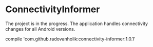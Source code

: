 # ConnectivityInformer
The project is in the progress. The application handles connectivity changes for all Android versions.

compile 'com.github.radovanholik:connectivity-informer:1.0.1'
